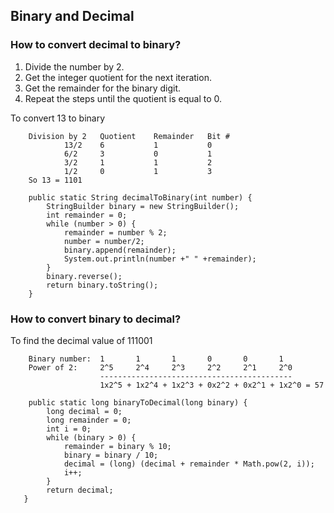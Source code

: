 ## Binary and Decimal

### How to convert decimal to binary?
1. Divide the number by 2.
2. Get the integer quotient for the next iteration.
3. Get the remainder for the binary digit.
4. Repeat the steps until the quotient is equal to 0.

To convert 13 to binary
```
    Division by 2 	Quotient 	Remainder 	Bit #
            13/2 	6 	        1 	        0
            6/2 	3 	        0 	        1
            3/2 	1 	        1 	        2
            1/2 	0 	        1 	        3
    So 13 = 1101
```

```
    public static String decimalToBinary(int number) {
        StringBuilder binary = new StringBuilder();
        int remainder = 0;
        while (number > 0) {
            remainder = number % 2;
            number = number/2;
            binary.append(remainder);
            System.out.println(number +" " +remainder);
        }
        binary.reverse();
        return binary.toString();
    }
```

### How to convert binary to decimal?
To find the decimal value of 111001
```
    Binary number: 	1 	    1 	    1 	    0 	    0 	    1
    Power of 2: 	2^5 	2^4 	2^3 	2^2 	2^1 	2^0
                    -------------------------------------------
                    1x2^5 + 1x2^4 + 1x2^3 + 0x2^2 + 0x2^1 + 1x2^0 = 57
```

```
    public static long binaryToDecimal(long binary) {
        long decimal = 0;
        long remainder = 0;
        int i = 0;
        while (binary > 0) {
            remainder = binary % 10;
            binary = binary / 10;
            decimal = (long) (decimal + remainder * Math.pow(2, i));
            i++;
        }
        return decimal;
   }
```